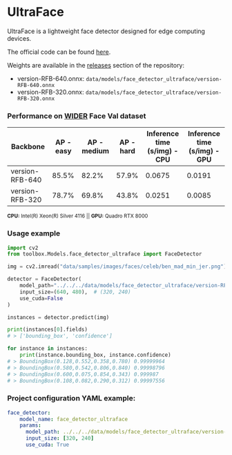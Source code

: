 # UltraFace

UltraFace is a lightweight face detector designed for edge computing devices.

The official code can be found [here](https://github.com/Linzaer/Ultra-Light-Fast-Generic-Face-Detector-1MB).

Weights are available in the [releases](https://github.com/CommuniCityProject/communicity_toolbox/releases) section of the repository:
- version-RFB-640.onnx: ``data/models/face_detector_ultraface/version-RFB-640.onnx``
- version-RFB-320.onnx: ``data/models/face_detector_ultraface/version-RFB-320.onnx``

### Performance on [WIDER](http://shuoyang1213.me/WIDERFACE/) Face Val dataset

| Backbone | AP - easy | AP - medium | AP - hard | Inference time (s/img) - CPU | Inference time (s/img) - GPU|
|-|-|-|-|-|-|
| version-RFB-640 | 85.5% | 82.2% | 57.9% | 0.0675 | 0.0191 |
| version-RFB-320 | 78.7% | 69.8% | 43.8% | 0.0251 | 0.0085 |

<sup>**CPU:** Intel(R) Xeon(R) Silver 4116 || **GPU:** Quadro RTX 8000</sup>

### Usage example

```python
import cv2
from toolbox.Models.face_detector_ultraface import FaceDetector

img = cv2.imread("data/samples/images/faces/celeb/ben_mad_min_jer.png")

detector = FaceDetector(
    model_path="../../../data/models/face_detector_ultraface/version-RFB-640.onnx",
    input_size=(640, 480),  # (320, 240)
    use_cuda=False
)

instances = detector.predict(img)

print(instances[0].fields)
# > ['bounding_box', 'confidence']

for instance in instances:
    print(instance.bounding_box, instance.confidence)
# > BoundingBox(0.128,0.552,0.358,0.780) 0.99999964
# > BoundingBox(0.580,0.542,0.806,0.840) 0.99998796
# > BoundingBox(0.600,0.075,0.854,0.343) 0.999987
# > BoundingBox(0.108,0.082,0.290,0.312) 0.99997556
```

### Project configuration YAML example:

```yaml
face_detector:
    model_name: face_detector_ultraface
    params:
      model_path: ../../../data/models/face_detector_ultraface/version-RFB-320.onnx
      input_size: [320, 240]
      use_cuda: True
```
